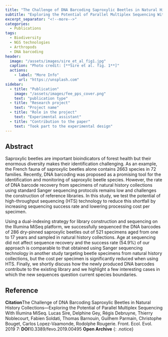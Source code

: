 ```yaml
---
title: "The Challenge of DNA Barcoding Saproxylic Beetles in Natural History Collections"
subtitle: "Exploring the Potential of Parallel Multiplex Sequencing With Illumina MiSeq"
excerpt_separator: "<!--more-->"
categories:
  - Publications
tags:
  - Biodiversity
  - NGS technologies
  - Arthropods
  - DNA barcoding
header:
  image: "/assets/images/sire_et_al_fig1.jpg"
  caption: "Photo credit: [**Sire et al. fig. 1**]"
  actions:
    - label: "More Info"
      url: "https://unsplash.com"
sidebar:
  - title: "Publication"
    image: "/assets/images/fee_pps_cover.png"
    text: "publication type"
  - title: "Research project"
    text: "Project name"
  - title: "Role in the project"
    text: "Experimental assistant"
  - title: "Contribution to the paper"
    text: "Took part to the experimental design"
---
```


## Abstract
Saproxylic beetles are important bioindicators of forest health but their enormous diversity makes their identification challenging. As an example, the French fauna of saproxylic beetles alone contains 2663 species in 72 families. Recently, DNA barcoding was proposed as a promising tool for the identification and monitoring of saproxylic beetle species. 
However, the rate of DNA barcode recovery from specimens of natural history collections using standard Sanger sequencing protocols remains low and challenges the construction of reference libraries. In this study, we test the potential of high-throughput sequencing (HTS) technology to reduce this shortfall by increasing sequencing success rate and lowering processing cost per specimen. 

Using a dual-indexing strategy for library construction and sequencing on the Illumina MiSeq platform, we successfully sequenced the DNA barcodes of 286 dry-pinned saproxylic beetles out of 521 specimens aged from one to 17 years and sampled in natural history collections. Age at sequencing did not affect sequence recovery and the success rate (54.9%) of our approach is comparable to that obtained using Sanger sequencing technology in another study targeting beetle specimens from natural history collections, but the cost per specimen is significantly reduced when using HTS. Finally, we shortly discuss how the newly produced DNA barcodes contribute to the existing library and we highlight a few interesting cases in which the new sequences question current species boundaries.

## Reference
**Citation**The Challenge of DNA Barcoding Saproxylic Beetles in Natural History Collections—Exploring the Potential of Parallel Multiplex Sequencing With Illumina MiSeq. Lucas Sire, Delphine Gey, Régis Debruyne, Thierry Noblecourt, Fabien Soldati, Thomas Barnouin, Guilhem Parmain, Christophe Bouget, Carlos Lopez-Vaamonde, Rodolphe Rougerie. Front. Ecol. Evol. 2019 7:
**DOI**10.3389/fevo.2019.00495
**Open Archive**
{: .notice}
